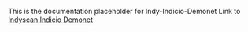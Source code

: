 This is the documentation placeholder for Indy-Indicio-Demonet
Link to [Indyscan Indicio Demonet](https://indyscan.indiciotech.io/home/IND_DEMONET)